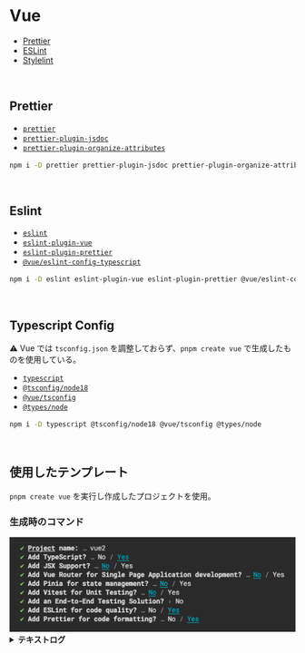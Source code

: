 # Vue

- [Prettier](https://prettier.io/)
- [ESLint](https://eslint.org/)
- [Stylelint](https://stylelint.io/)

<br />

## Prettier

- [`prettier`](https://www.npmjs.com/package/prettier)
- [`prettier-plugin-jsdoc`](https://www.npmjs.com/package/prettier-plugin-jsdoc)
- [`prettier-plugin-organize-attributes`](https://www.npmjs.com/package/prettier-plugin-organize-attributes)

```bash
npm i -D prettier prettier-plugin-jsdoc prettier-plugin-organize-attributes
```

<br />

## Eslint

- [`eslint`](https://www.npmjs.com/package/eslint)
- [`eslint-plugin-vue`](https://www.npmjs.com/package/eslint-plugin-vue)
- [`eslint-plugin-prettier`](https://www.npmjs.com/package/eslint-plugin-prettier)
- [`@vue/eslint-config-typescript`](https://www.npmjs.com/package/@vue/eslint-config-typescript)

```bash
npm i -D eslint eslint-plugin-vue eslint-plugin-prettier @vue/eslint-config-typescript
```

<br />

## Typescript Config

⚠️ Vue では `tsconfig.json` を調整しておらず、`pnpm create vue` で生成したものを使用している。

- [`typescript`](https://www.npmjs.com/package/typescript)
- [`@tsconfig/node18`](https://www.npmjs.com/package/@tsconfig/node18)
- [`@vue/tsconfig`](https://www.npmjs.com/package/@vue/tsconfig)
- [`@types/node`](https://www.npmjs.com/package/@types/node)

```bash
npm i -D typescript @tsconfig/node18 @vue/tsconfig @types/node
```

<br />

## 使用したテンプレート

`pnpm create vue` を実行し作成したプロジェクトを使用。

### 生成時のコマンド

<img alt="テンプレート生成時に選択した選択肢の画像" src="./docs/images/generate-template-command-log.png" />

<details>
  <summary><b>テキストログ</b></summary>
<div>

```zsh
✔ Project name: … vue
✔ Add TypeScript? …  Yes
✔ Add JSX Support? … No
✔ Add Vue Router for Single Page Application development? … No
✔ Add Pinia for state management? … No
✔ Add Vitest for Unit Testing? … No
✔ Add an End-to-End Testing Solution? › No
✔ Add ESLint for code quality? … Yes
✔ Add Prettier for code formatting? … Yes
```

</div>
</details>
